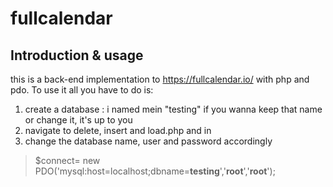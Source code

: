 # fullcalendar
## Introduction & usage
this is a back-end implementation to https://fullcalendar.io/ with php and pdo. To use it all you have to do is:
1. create a database : i named mein "testing" if you wanna keep that name or change it, it's up to you
2. navigate to delete, insert and load.php and in 
3. change the database name, user and password accordingly 
> $connect= new PDO('mysql:host=localhost;dbname=**testing**','**root**','**root**');
